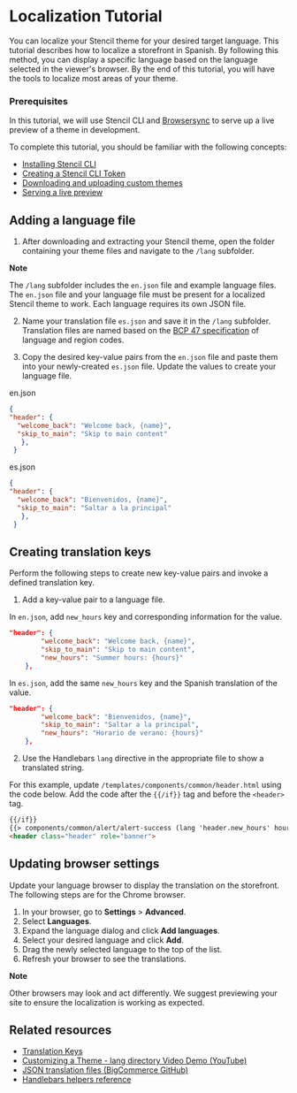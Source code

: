 # Localization Tutorial


You can localize your Stencil theme for your desired target language. This tutorial describes how to localize a storefront in Spanish. By following this method, you can display a specific language based on the language selected in the viewer's browser. By the end of this tutorial, you will have the tools to localize most areas of your theme.

### Prerequisites

In this tutorial, we will use Stencil CLI and [Browsersync](https://github.com/bigcommerce/browser-sync) to serve up a live preview of a theme in development.

To complete this tutorial, you should be familiar with the following concepts:

* [Installing Stencil CLI](https://developer.bigcommerce.com/stencil-docs/installing-stencil-cli/installing-stencil)
* [Creating a Stencil CLI Token](https://support.bigcommerce.com/s/article/Store-API-Accounts)
* [Downloading and uploading custom themes](https://support.bigcommerce.com/s/article/Stencil-Themes#download-upload)
* [Serving a live preview](https://developer.bigcommerce.com/stencil-docs/installing-stencil-cli/live-previewing-a-theme#serving-a-live-preview)


## Adding a language file
1. After downloading and extracting your Stencil theme, open the folder containing your theme files and navigate to the `/lang` subfolder. 

<!-- theme: info -->

<!-- theme:  -->
**Note**

The `/lang` subfolder includes the `en.json` file and example language files. The `en.json` file and your language file must be present for a localized Stencil theme to work. Each language requires its own JSON file. 

</div>
</div>
</div>

2. Name your translation file `es.json` and save it in the `/lang` subfolder. Translation files are named based on the [BCP 47 specification](https://tools.ietf.org/html/bcp47) of language and region codes.

3. Copy the desired key-value pairs from the `en.json` file and paste them into your newly-created `es.json` file. Update the values to create your language file.

en.json
```json
{
"header": {
  "welcome_back": "Welcome back, {name}",
  "skip_to_main": "Skip to main content"
   },
 }
```

es.json
```json
{
"header": {
  "welcome_back": "Bienvenidos, {name}",
  "skip_to_main": "Saltar a la principal"
   },
 }
```


## Creating translation keys

Perform the following steps to create new key-value pairs and invoke a defined translation key.

1. Add a key-value pair to a language file.
  
  In `en.json`, add `new_hours` key and corresponding information for the value.

```json
"header": {
        "welcome_back": "Welcome back, {name}",
        "skip_to_main": "Skip to main content",
        "new_hours": "Summer hours: {hours}"
    },

```
In `es.json`, add the same `new_hours` key and the Spanish translation of the value.

```json
"header": {
        "welcome_back": "Bienvenidos, {name}",
        "skip_to_main": "Saltar a la principal",
        "new_hours": "Horario de verano: {hours}"
    },

```
2. Use the Handlebars `lang` directive in the appropriate file to show a translated string.

For this example, update `/templates/components/common/header.html` using the code below. Add the code after the `{{/if}}` tag and before the `<header>` tag.

```html
{{/if}} 
{{> components/common/alert/alert-success (lang 'header.new_hours' hours="8 AM to 5 PM Central" ) }}
<header class="header" role="banner">
```

## Updating browser settings

Update your language browser to display the translation on the storefront. The following steps are for the Chrome browser.

1. In your browser, go to **Settings** > **Advanced**.
2. Select **Languages**.
3. Expand the language dialog and click **Add languages**.
4. Select your desired language and click **Add**.
5. Drag the newly selected language to the top of the list.
6. Refresh your browser to see the translations.

<!-- theme: info -->

<!-- theme:  -->
**Note**

Other browsers may look and act differently. We suggest previewing your site to ensure the localization is working as expected.

</div>
</div>
</div>

## Related resources
* [Translation Keys](https://developer.bigcommerce.com/stencil-docs/localization/translation-keys)
* [Customizing a Theme - lang directory Video Demo (YouTube)](https://www.youtube.com/watch?v=ygiRGfSrmnA)
* [JSON translation files (BigCommerce GitHub)](https://github.com/bigcommerce/cornerstone/tree/master/lang)
* [Handlebars helpers reference](https://developer.bigcommerce.com/stencil-docs/reference-docs/handlebars-helpers-reference#string-helpers)
